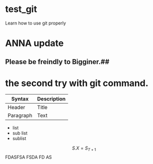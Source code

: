 # test_git
Learn how to use git properly
# ANNA update

## Please be freindly to Bigginer.##


# the second try with git command.

| Syntax | Description |
| ----------- | ----------- |
| Header | Title |
| Paragraph | Text |

* list
 * sub list
  * sublist



$$ S.X = S_{T+1}$$
FDASFSA
FSDA
FD
AS
